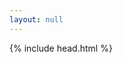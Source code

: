 ```yaml
---
layout: null
---
```


{% include head.html %}

<script type="text/javascript" src="assets/js/open-data-map.js" />
<div id="mapid" style="border:1px solid #fff; width:100%; height:500px;"></div>
